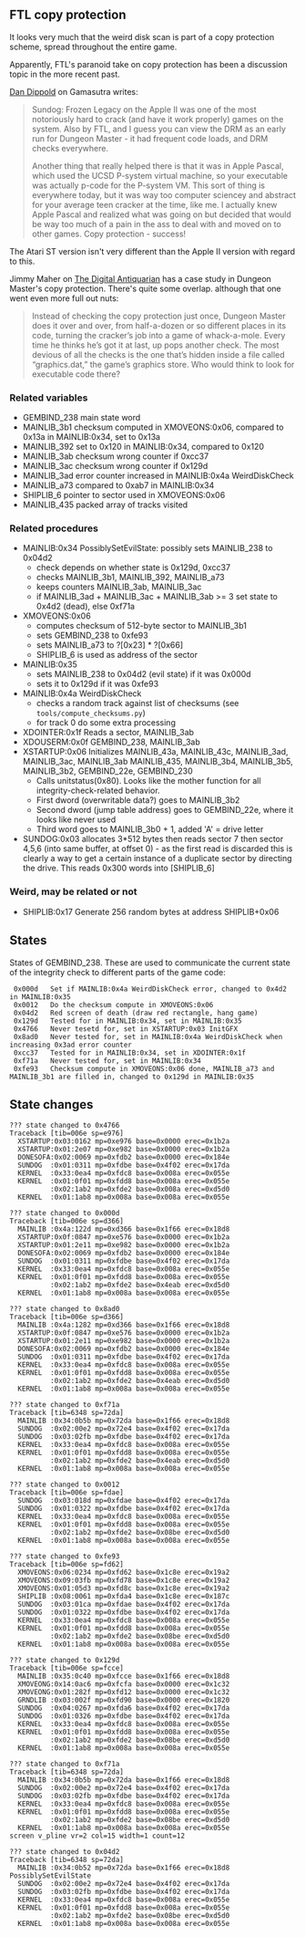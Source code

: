 FTL copy protection
--------------------

It looks very much that the weird disk scan is part of a copy protection scheme,
spread throughout the entire game.

Apparently, FTL's paranoid take on copy protection has been a discussion topic in
the more recent past.

[Dan Dippold](http://www.v2.gamasutra.com/view/news/263656/A_look_back_at_the_dawn_of_video_game_DRM__and_those_who_cracked_it.php#comment279465) on Gamasutra writes:

> Sundog: Frozen Legacy on the Apple II was one of the most notoriously hard to
> crack (and have it work properly) games on the system. Also by FTL, and I guess
> you can view the DRM as an early run for Dungeon Master - it had frequent code
> loads, and DRM checks everywhere.
> 
> Another thing that really helped there is that it was in Apple Pascal, which
> used the UCSD P-system virtual machine, so your executable was actually p-code
> for the P-system VM. This sort of thing is everywhere today, but it was way too
> computer sciencey and abstract for your average teen cracker at the time, like
> me. I actually knew Apple Pascal and realized what was going on but decided
> that would be way too much of a pain in the ass to deal with and moved on to
> other games. Copy protection - success!

The Atari ST version isn't very different than the Apple II version with
regard to this.

Jimmy Maher on [The Digital Antiquarian](http://www.filfre.net/2016/01/a-pirates-life-for-me-part-3-case-studies-in-copy-protection/)
has a case study in Dungeon Master's copy protection. There's quite some overlap.
although that one went even more full out nuts:

> Instead of checking the copy protection just once, Dungeon Master does it over
> and over, from half-a-dozen or so different places in its code, turning the
> cracker’s job into a game of whack-a-mole. Every time he thinks he’s got it at
> last, up pops another check. The most devious of all the checks is the one
> that’s hidden inside a file called “graphics.dat,” the game’s graphics store.
> Who would think to look for executable code there?

### Related variables

- GEMBIND\_238 main state word
- MAINLIB\_3b1 checksum computed in XMOVEONS:0x06, compared to 0x13a in MAINLIB:0x34, set to 0x13a
- MAINLIB\_392 set to 0x120 in MAINLIB:0x34, compared to 0x120
- MAINLIB\_3ab checksum wrong counter if 0xcc37
- MAINLIB\_3ac checksum wrong counter if 0x129d
- MAINLIB\_3ad error counter increased in MAINLIB:0x4a WeirdDiskCheck
- MAINLIB\_a73 compared to 0xab7 in MAINLIB:0x34
- SHIPLIB\_6  pointer to sector used in XMOVEONS:0x06
- MAINLIB\_435 packed array of tracks visited

### Related procedures

- MAINLIB:0x34 PossiblySetEvilState: possibly sets MAINLIB\_238 to 0x04d2
  - check depends on whether state is 0x129d, 0xcc37
  - checks MAINLIB\_3b1, MAINLIB\_392, MAINLIB\_a73
  - keeps counters MAINLIB\_3ab, MAINLIB\_3ac
  - if MAINLIB\_3ad + MAINLIB\_3ac + MAINLIB\_3ab >= 3 set state to 0x4d2 (dead), else 0xf71a
- XMOVEONS:0x06 
  - computes checksum of 512-byte sector to MAINLIB\_3b1
  - sets GEMBIND\_238 to 0xfe93
  - sets MAINLIB\_a73 to ?[0x23] * ?[0x66]
  - SHIPLIB\_6 is used as address of the sector
- MAINLIB:0x35
  - sets MAINLIB\_238 to 0x04d2 (evil state) if it was 0x000d
  - sets it to 0x129d if it was 0xfe93
- MAINLIB:0x4a WeirdDiskCheck
  - checks a random track against list of checksums (see `tools/compute_checksums.py`)
  - for track 0 do some extra processing
- XDOINTER:0x1f  Reads a sector, MAINLIB\_3ab
- XDOUSERM:0x0f  GEMBIND\_238, MAINLIB\_3ab
- XSTARTUP:0x06  Initializes MAINLIB\_43a, MAINLIB\_43c, MAINLIB\_3ad, MAINLIB\_3ac, MAINLIB\_3ab
  MAINLIB\_435, MAINLIB\_3b4, MAINLIB\_3b5, MAINLIB\_3b2, GEMBIND\_22e,
  GEMBIND\_230
  - Calls unitstatus(0x80). Looks like the mother function for all integrity-check-related behavior.
  - First dword (overwritable data?) goes to MAINLIB\_3b2
  - Second dword (jump table address) goes to GEMBIND\_22e, where it looks like never used
  - Third word goes to MAINLIB\_3b0 + 1, added 'A' = drive letter
- SUNDOG:0x03 allocates 3\*512 bytes then reads sector 7 then sector 4,5,6 (into
  same buffer, at offset 0) - as the first read is discarded this is clearly a
  way to get a certain instance of a duplicate sector by directing the drive.
  This reads 0x300 words into [SHIPLIB\_6]

### Weird, may be related or not

- SHIPLIB:0x17 Generate 256 random bytes at address SHIPLIB+0x06

States
--------

States of GEMBIND\_238. These are used to communicate the current state of the integrity
check to different parts of the game code:

     0x000d   Set if MAINLIB:0x4a WeirdDiskCheck error, changed to 0x4d2 in MAINLIB:0x35
     0x0012   Do the checksum compute in XMOVEONS:0x06
     0x04d2   Red screen of death (draw red rectangle, hang game)
     0x129d   Tested for in MAINLIB:0x34, set in MAINLIB:0x35
     0x4766   Never tesetd for, set in XSTARTUP:0x03 InitGFX
     0x8ad0   Never tested for, set in MAINLIB:0x4a WeirdDiskCheck when increasing 0x3ad error counter
     0xcc37   Tested for in MAINLIB:0x34, set in XDOINTER:0x1f
     0xf71a   Never tested for, set in MAINLIB:0x34
     0xfe93   Checksum compute in XMOVEONS:0x06 done, MAINLIB_a73 and MAINLIB_3b1 are filled in, changed to 0x129d in MAINLIB:0x35

State changes
-------------------

```
??? state changed to 0x4766
Traceback [tib=006e sp=e976]
  XSTARTUP:0x03:0162 mp=0xe976 base=0x0000 erec=0x1b2a
  XSTARTUP:0x01:2e07 mp=0xe982 base=0x0000 erec=0x1b2a
  DONESOFA:0x02:0069 mp=0xfdb2 base=0x0000 erec=0x184e
  SUNDOG  :0x01:0311 mp=0xfdbe base=0x4f02 erec=0x17da
  KERNEL  :0x33:0ea4 mp=0xfdc8 base=0x008a erec=0x055e
  KERNEL  :0x01:0f01 mp=0xfdd8 base=0x008a erec=0x055e
          :0x02:1ab2 mp=0xfde2 base=0x008a erec=0xd5d0
  KERNEL  :0x01:1ab8 mp=0x008a base=0x008a erec=0x055e
```
```
??? state changed to 0x000d
Traceback [tib=006e sp=d366]
  MAINLIB :0x4a:122d mp=0xd366 base=0x1f66 erec=0x18d8
  XSTARTUP:0x0f:0847 mp=0xe576 base=0x0000 erec=0x1b2a
  XSTARTUP:0x01:2e11 mp=0xe982 base=0x0000 erec=0x1b2a
  DONESOFA:0x02:0069 mp=0xfdb2 base=0x0000 erec=0x184e
  SUNDOG  :0x01:0311 mp=0xfdbe base=0x4f02 erec=0x17da
  KERNEL  :0x33:0ea4 mp=0xfdc8 base=0x008a erec=0x055e
  KERNEL  :0x01:0f01 mp=0xfdd8 base=0x008a erec=0x055e
          :0x02:1ab2 mp=0xfde2 base=0x4eab erec=0xd5d0
  KERNEL  :0x01:1ab8 mp=0x008a base=0x008a erec=0x055e
```
```
??? state changed to 0x8ad0
Traceback [tib=006e sp=d366]
  MAINLIB :0x4a:1282 mp=0xd366 base=0x1f66 erec=0x18d8
  XSTARTUP:0x0f:0847 mp=0xe576 base=0x0000 erec=0x1b2a
  XSTARTUP:0x01:2e11 mp=0xe982 base=0x0000 erec=0x1b2a
  DONESOFA:0x02:0069 mp=0xfdb2 base=0x0000 erec=0x184e
  SUNDOG  :0x01:0311 mp=0xfdbe base=0x4f02 erec=0x17da
  KERNEL  :0x33:0ea4 mp=0xfdc8 base=0x008a erec=0x055e
  KERNEL  :0x01:0f01 mp=0xfdd8 base=0x008a erec=0x055e
          :0x02:1ab2 mp=0xfde2 base=0x4eab erec=0xd5d0
  KERNEL  :0x01:1ab8 mp=0x008a base=0x008a erec=0x055e
```
```
??? state changed to 0xf71a
Traceback [tib=6348 sp=72da]
  MAINLIB :0x34:0b5b mp=0x72da base=0x1f66 erec=0x18d8
  SUNDOG  :0x02:00e2 mp=0x72e4 base=0x4f02 erec=0x17da
  SUNDOG  :0x03:02fb mp=0xfdbe base=0x4f02 erec=0x17da
  KERNEL  :0x33:0ea4 mp=0xfdc8 base=0x008a erec=0x055e
  KERNEL  :0x01:0f01 mp=0xfdd8 base=0x008a erec=0x055e
          :0x02:1ab2 mp=0xfde2 base=0x4eab erec=0xd5d0
  KERNEL  :0x01:1ab8 mp=0x008a base=0x008a erec=0x055e
```
```
??? state changed to 0x0012
Traceback [tib=006e sp=fdae]
  SUNDOG  :0x03:018d mp=0xfdae base=0x4f02 erec=0x17da
  SUNDOG  :0x01:0322 mp=0xfdbe base=0x4f02 erec=0x17da
  KERNEL  :0x33:0ea4 mp=0xfdc8 base=0x008a erec=0x055e
  KERNEL  :0x01:0f01 mp=0xfdd8 base=0x008a erec=0x055e
          :0x02:1ab2 mp=0xfde2 base=0x08be erec=0xd5d0
  KERNEL  :0x01:1ab8 mp=0x008a base=0x008a erec=0x055e
```
```
??? state changed to 0xfe93
Traceback [tib=006e sp=fd62]
  XMOVEONS:0x06:0234 mp=0xfd62 base=0x1c8e erec=0x19a2
  XMOVEONS:0x09:03fb mp=0xfd78 base=0x1c8e erec=0x19a2
  XMOVEONS:0x01:05d3 mp=0xfd8c base=0x1c8e erec=0x19a2
  SHIPLIB :0x08:0061 mp=0xfda4 base=0x1c8e erec=0x187c
  SUNDOG  :0x03:01ca mp=0xfdae base=0x4f02 erec=0x17da
  SUNDOG  :0x01:0322 mp=0xfdbe base=0x4f02 erec=0x17da
  KERNEL  :0x33:0ea4 mp=0xfdc8 base=0x008a erec=0x055e
  KERNEL  :0x01:0f01 mp=0xfdd8 base=0x008a erec=0x055e
          :0x02:1ab2 mp=0xfde2 base=0x08be erec=0xd5d0
  KERNEL  :0x01:1ab8 mp=0x008a base=0x008a erec=0x055e
```
```
??? state changed to 0x129d
Traceback [tib=006e sp=fcce]
  MAINLIB :0x35:0c40 mp=0xfcce base=0x1f66 erec=0x18d8
  XMOVEONG:0x14:0ac6 mp=0xfcfa base=0x0000 erec=0x1c32
  XMOVEONG:0x01:282f mp=0xfd12 base=0x0000 erec=0x1c32
  GRNDLIB :0x03:002f mp=0xfd90 base=0x0000 erec=0x1820
  SUNDOG  :0x04:0267 mp=0xfda6 base=0x4f02 erec=0x17da
  SUNDOG  :0x01:0326 mp=0xfdbe base=0x4f02 erec=0x17da
  KERNEL  :0x33:0ea4 mp=0xfdc8 base=0x008a erec=0x055e
  KERNEL  :0x01:0f01 mp=0xfdd8 base=0x008a erec=0x055e
          :0x02:1ab2 mp=0xfde2 base=0x08be erec=0xd5d0
  KERNEL  :0x01:1ab8 mp=0x008a base=0x008a erec=0x055e
```
```
??? state changed to 0xf71a
Traceback [tib=6348 sp=72da]
  MAINLIB :0x34:0b5b mp=0x72da base=0x1f66 erec=0x18d8
  SUNDOG  :0x02:00e2 mp=0x72e4 base=0x4f02 erec=0x17da
  SUNDOG  :0x03:02fb mp=0xfdbe base=0x4f02 erec=0x17da
  KERNEL  :0x33:0ea4 mp=0xfdc8 base=0x008a erec=0x055e
  KERNEL  :0x01:0f01 mp=0xfdd8 base=0x008a erec=0x055e
          :0x02:1ab2 mp=0xfde2 base=0x08be erec=0xd5d0
  KERNEL  :0x01:1ab8 mp=0x008a base=0x008a erec=0x055e
screen v_pline vr=2 col=15 width=1 count=12
```
```
??? state changed to 0x04d2
Traceback [tib=6348 sp=72da]
  MAINLIB :0x34:0b52 mp=0x72da base=0x1f66 erec=0x18d8   PossiblySetEvilState
  SUNDOG  :0x02:00e2 mp=0x72e4 base=0x4f02 erec=0x17da
  SUNDOG  :0x03:02fb mp=0xfdbe base=0x4f02 erec=0x17da
  KERNEL  :0x33:0ea4 mp=0xfdc8 base=0x008a erec=0x055e
  KERNEL  :0x01:0f01 mp=0xfdd8 base=0x008a erec=0x055e
          :0x02:1ab2 mp=0xfde2 base=0x08be erec=0xd5d0
  KERNEL  :0x01:1ab8 mp=0x008a base=0x008a erec=0x055e
```
